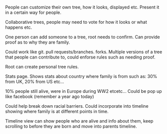 People can customize their own tree, how it looks, displayed etc. Present it in a certain way for people.

Collaborative trees, people may need to vote for how it looks or what happens etc.

One person can add someone to a tree, root needs to confirm. Can provide proof as to why they are family.

Could work like git. pull requests/branches. forks. Multiple versions of a tree that people can contribute to, could enforse rules such as needing proof.

Root can create personal tree rules.

Stats page. Shows stats about country where family is from such as: 30% from UK, 20% from US etc...

10% people still alive, were in Europe during WW2 etcetc... Could be pop up like facebook \(remember a year ago today\)

Could help break down racial barriers. Could incorporate into timeline showing where family is at different points in time.

Timeline view can show people who are alive and info about them, keep scrolling to before they are born and move into parents timeline.

